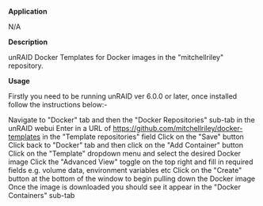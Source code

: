 **Application**

N/A

**Description**

unRAID Docker Templates for Docker images in the "mitchellriley" repository.

**Usage**

Firstly you need to be running unRAID ver 6.0.0 or later, once installed follow the instructions below:-

Navigate to "Docker" tab and then the "Docker Repositories" sub-tab in the unRAID webui
Enter in a URL of https://github.com/mitchellriley/docker-templates in the "Template repositories" field
Click on the "Save" button
Click back to "Docker" tab and then click on the "Add Container" button
Click on the "Template" dropdown menu and select the desired Docker image
Click the "Advanced View" toggle on the top right and fill in required fields e.g. volume data, environment variables etc
Click on the "Create" button at the bottom of the window to begin pulling down the Docker image
Once the image is downloaded you should see it appear in the "Docker Containers" sub-tab


